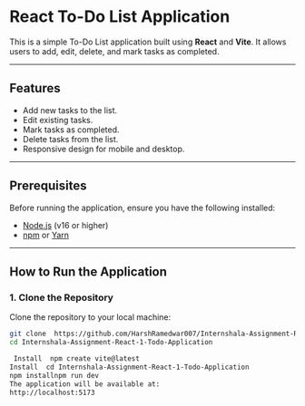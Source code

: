 # React To-Do List Application

This is a simple To-Do List application built using **React** and **Vite**. It allows users to add, edit, delete, and mark tasks as completed.

---

## **Features**
- Add new tasks to the list.
- Edit existing tasks.
- Mark tasks as completed.
- Delete tasks from the list.
- Responsive design for mobile and desktop.

---

## **Prerequisites**
Before running the application, ensure you have the following installed:
- [Node.js](https://nodejs.org/) (v16 or higher)
- [npm](https://www.npmjs.com/) or [Yarn](https://yarnpkg.com/)

---

## **How to Run the Application**

### **1. Clone the Repository**
Clone the repository to your local machine:
```bash
git clone  https://github.com/HarshRamedwar007/Internshala-Assignment-React-1-Todo-Application.git
cd Internshala-Assignment-React-1-Todo-Application

 Install  npm create vite@latest
Install  cd Internshala-Assignment-React-1-Todo-Application
npm installnpm run dev
The application will be available at:
http://localhost:5173
